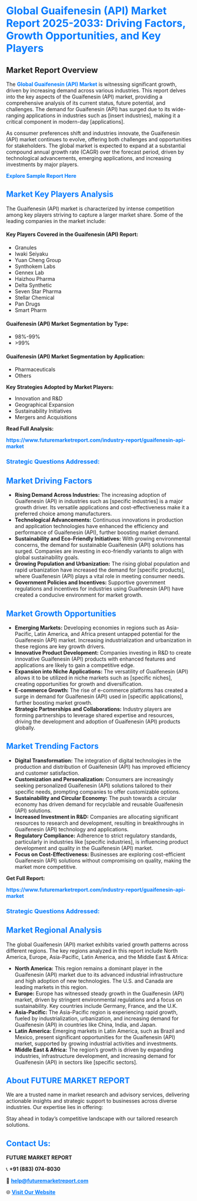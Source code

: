<h1 style="color: #007BFF;">Global Guaifenesin (API) Market Report 2025-2033: Driving Factors, Growth Opportunities, and Key Players</h1>

<section id="overview">
<h2>Market Report Overview</h2>
<p>The <a href="https://www.futuremarketreport.com/industry-report/guaifenesin-api-market" style="color: #007BFF; text-decoration: none;"><strong>Global Guaifenesin (API) Market</strong></a> is witnessing significant growth, driven by increasing demand across various industries. This report delves into the key aspects of the Guaifenesin (API) market, providing a comprehensive analysis of its current status, future potential, and challenges. The demand for Guaifenesin (API) has surged due to its wide-ranging applications in industries such as [insert industries], making it a critical component in modern-day [applications].</p>
<p>As consumer preferences shift and industries innovate, the Guaifenesin (API) market continues to evolve, offering both challenges and opportunities for stakeholders. The global market is expected to expand at a substantial compound annual growth rate (CAGR) over the forecast period, driven by technological advancements, emerging applications, and increasing investments by major players.</p>
</section>

<section id="overview">
<p><a href="https://www.futuremarketreport.com/request-sample/reportId=80509" style="color: #007BFF; text-decoration: none;"><strong>Explore Sample Report Here</strong></a></p>
</section>

<section id="key-players">
<h2 style="color: #007BFF;">Market Key Players Analysis</h2>
<p>The Guaifenesin (API) market is characterized by intense competition among key players striving to capture a larger market share. Some of the leading companies in the market include:</p>
<h4>Key Players Covered in the Guaifenesin (API) Report:</h4>
<ul><li>Granules</li><li>Iwaki Seiyaku</li><li>Yuan Cheng Group</li><li>Synthokem Labs</li><li>Gennex Lab</li><li>Haizhou Pharma</li><li>Delta Synthetic</li><li>Seven Star Pharma</li><li>Stellar Chemical</li><li>Pan Drugs</li><li>Smart Pharm</li></ul>
<h4>Guaifenesin (API) Market Segmentation by Type:</h4>
<ul><li>98%-99%</li><li>&gt;99%</li></ul>

<h4>Guaifenesin (API) Market Segmentation by Application:</h4>
<ul><li>Pharmaceuticals</li><li>Others</li></ul>
<p><strong>Key Strategies Adopted by Market Players:</strong></p>
<ul>
<li>Innovation and R&D</li>
<li>Geographical Expansion</li>
<li>Sustainability Initiatives</li>
<li>Mergers and Acquisitions</li>
</ul>
</section>

<section>
<p><strong>Read Full Analysis: </strong></p><a href="https://www.futuremarketreport.com/industry-report/guaifenesin-api-market" style="color: #007BFF; text-decoration: none;"><strong>https://www.futuremarketreport.com/industry-report/guaifenesin-api-market</strong></a>
<h3 style="color: #007BFF;">Strategic Questions Addressed:</h3>
</section>

<section id="driving-factors">
<h2 style="color: #007BFF;">Market Driving Factors</h2>
<ul>
<li><strong>Rising Demand Across Industries:</strong> The increasing adoption of Guaifenesin (API) in industries such as [specific industries] is a major growth driver. Its versatile applications and cost-effectiveness make it a preferred choice among manufacturers.</li>
<li><strong>Technological Advancements:</strong> Continuous innovations in production and application technologies have enhanced the efficiency and performance of Guaifenesin (API), further boosting market demand.</li>
<li><strong>Sustainability and Eco-Friendly Initiatives:</strong> With growing environmental concerns, the demand for sustainable Guaifenesin (API) solutions has surged. Companies are investing in eco-friendly variants to align with global sustainability goals.</li>
<li><strong>Growing Population and Urbanization:</strong> The rising global population and rapid urbanization have increased the demand for [specific products], where Guaifenesin (API) plays a vital role in meeting consumer needs.</li>
<li><strong>Government Policies and Incentives:</strong> Supportive government regulations and incentives for industries using Guaifenesin (API) have created a conducive environment for market growth.</li>
</ul>
</section>

<section id="growth-opportunities">
<h2 style="color: #007BFF;">Market Growth Opportunities</h2>
<ul>
<li><strong>Emerging Markets:</strong> Developing economies in regions such as Asia-Pacific, Latin America, and Africa present untapped potential for the Guaifenesin (API) market. Increasing industrialization and urbanization in these regions are key growth drivers.</li>
<li><strong>Innovative Product Development:</strong> Companies investing in R&D to create innovative Guaifenesin (API) products with enhanced features and applications are likely to gain a competitive edge.</li>
<li><strong>Expansion into Niche Applications:</strong> The versatility of Guaifenesin (API) allows it to be utilized in niche markets such as [specific niches], creating opportunities for growth and diversification.</li>
<li><strong>E-commerce Growth:</strong> The rise of e-commerce platforms has created a surge in demand for Guaifenesin (API) used in [specific applications], further boosting market growth.</li>
<li><strong>Strategic Partnerships and Collaborations:</strong> Industry players are forming partnerships to leverage shared expertise and resources, driving the development and adoption of Guaifenesin (API) products globally.</li>
</ul>
</section>

<section id="trending-factors">
<h2 style="color: #007BFF;">Market Trending Factors</h2>
<ul>
<li><strong>Digital Transformation:</strong> The integration of digital technologies in the production and distribution of Guaifenesin (API) has improved efficiency and customer satisfaction.</li>
<li><strong>Customization and Personalization:</strong> Consumers are increasingly seeking personalized Guaifenesin (API) solutions tailored to their specific needs, prompting companies to offer customizable options.</li>
<li><strong>Sustainability and Circular Economy:</strong> The push towards a circular economy has driven demand for recyclable and reusable Guaifenesin (API) solutions.</li>
<li><strong>Increased Investment in R&D:</strong> Companies are allocating significant resources to research and development, resulting in breakthroughs in Guaifenesin (API) technology and applications.</li>
<li><strong>Regulatory Compliance:</strong> Adherence to strict regulatory standards, particularly in industries like [specific industries], is influencing product development and quality in the Guaifenesin (API) market.</li>
<li><strong>Focus on Cost-Effectiveness:</strong> Businesses are exploring cost-efficient Guaifenesin (API) solutions without compromising on quality, making the market more competitive.</li>
</ul>
</section>

<section>
<p><strong>Get Full Report: </strong></p><a href="https://www.futuremarketreport.com/industry-report/guaifenesin-api-market" style="color: #007BFF; text-decoration: none;"><strong>https://www.futuremarketreport.com/industry-report/guaifenesin-api-market</strong></a>
<h3 style="color: #007BFF;">Strategic Questions Addressed:</h3>
</section>


<section id="regional-analysis">
<h2 style="color: #007BFF;">Market Regional Analysis</h2>
<p>The global Guaifenesin (API) market exhibits varied growth patterns across different regions. The key regions analyzed in this report include North America, Europe, Asia-Pacific, Latin America, and the Middle East & Africa:</p>
<ul>
<li><strong>North America:</strong> This region remains a dominant player in the Guaifenesin (API) market due to its advanced industrial infrastructure and high adoption of new technologies. The U.S. and Canada are leading markets in this region.</li>
<li><strong>Europe:</strong> Europe has witnessed steady growth in the Guaifenesin (API) market, driven by stringent environmental regulations and a focus on sustainability. Key countries include Germany, France, and the U.K.</li>
<li><strong>Asia-Pacific:</strong> The Asia-Pacific region is experiencing rapid growth, fueled by industrialization, urbanization, and increasing demand for Guaifenesin (API) in countries like China, India, and Japan.</li>
<li><strong>Latin America:</strong> Emerging markets in Latin America, such as Brazil and Mexico, present significant opportunities for the Guaifenesin (API) market, supported by growing industrial activities and investments.</li>
<li><strong>Middle East & Africa:</strong> The region’s growth is driven by expanding industries, infrastructure development, and increasing demand for Guaifenesin (API) in sectors like [specific sectors].</li>
</ul>
</section>

<footer>
<h2 style="color: #007BFF;">About FUTURE MARKET REPORT</h2>
<p>We are a trusted name in market research and advisory services, delivering actionable insights and strategic support to businesses across diverse industries. Our expertise lies in offering:</p>

<p>Stay ahead in today’s competitive landscape with our tailored research solutions.</p>

<h2 style="color: #007BFF;">Contact Us:</h2>
<p><strong>FUTURE MARKET REPORT</strong></p>
<p>📞 <strong>+91 (883) 074-8030</strong></p>
<p>📧 <strong><a href="mailto:help@futuremarketreport.com" style="color: #007BFF;">help@futuremarketreport.com</a></strong></p>
<p>🌐 <strong><a href="https://www.futuremarketreport.com/" style="color: #007BFF;">Visit Our Website</a></strong></p>
</footer>